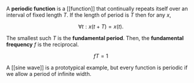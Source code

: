 A **periodic function** is a [[function]] that continually repeats itself over an interval of fixed length $T$. If the length of period is $T$ then for any $x$,

$$
\forall t: x(t + T) = x(t).
$$

The smallest such $T$ is the **fundamental period**. Then, the **fundamental frequency** $f$ is the reciprocal. 

$$
fT = 1
$$


A [[sine wave]] is a prototypical example, but every function is periodic if we allow a period of infinite width.